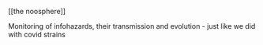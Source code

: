 [[the noosphere]]

Monitoring of infohazards, their transmission and evolution - just like we did with covid strains